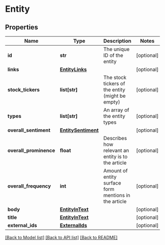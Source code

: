 # Entity

## Properties
Name | Type | Description | Notes
------------ | ------------- | ------------- | -------------
**id** | **str** | The unique ID of the entity | [optional] 
**links** | [**EntityLinks**](EntityLinks.md) |  | [optional] 
**stock_tickers** | **list[str]** | The stock tickers of the entity (might be empty) | [optional] 
**types** | **list[str]** | An array of the entity types | [optional] 
**overall_sentiment** | [**EntitySentiment**](EntitySentiment.md) |  | [optional] 
**overall_prominence** | **float** | Describes how relevant an entity is to the article | [optional] 
**overall_frequency** | **int** | Amount of entity surface form mentions in the article | [optional] 
**body** | [**EntityInText**](EntityInText.md) |  | [optional] 
**title** | [**EntityInText**](EntityInText.md) |  | [optional] 
**external_ids** | [**ExternalIds**](ExternalIds.md) |  | [optional] 

[[Back to Model list]](../README.md#documentation-for-models) [[Back to API list]](../README.md#documentation-for-api-endpoints) [[Back to README]](../README.md)


